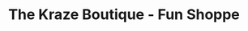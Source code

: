 ---
title: "The Kraze Boutique - Fun Shoppe"
url: /mineral-wells/the-kraze-boutique-fun-shoppe/
shop: confectionery
---